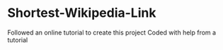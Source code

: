 # Shortest-Wikipedia-Link
Followed an online tutorial to create this project
Coded with help from a tutorial
